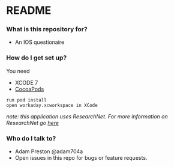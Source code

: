# README #


### What is this repository for? ###

* An IOS questionaire 


### How do I get set up? ###

You need 

* XCODE 7
* [CocoaPods](https://cocoapods.org/)



```
run pod install
open workaday.xcworkspace in XCode 
```




*note: this application uses ResearchNet. For more information on ResearchNet go [here](https://bitbucket.org/rcdrti/researchnetsdk-ios)*

### Who do I talk to? ###

* Adam Preston @adam704a
* Open issues in this repo for bugs or feature requests.